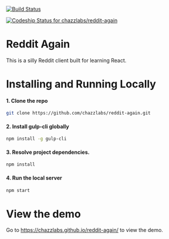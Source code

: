 [![Build Status](https://travis-ci.org/chazzlabs/reddit-again.svg?branch=master)](https://travis-ci.org/chazzlabs/reddit-again)

[ ![Codeship Status for chazzlabs/reddit-again](https://app.codeship.com/projects/d5117ff0-daa6-0134-9999-7aec9005d4ad/status?branch=master)](https://app.codeship.com/projects/203760)

# Reddit Again

This is a silly Reddit client built for learning React.

# Installing and Running Locally

#### 1. Clone the repo
```sh
git clone https://github.com/chazzlabs/reddit-again.git
```

#### 2. Install gulp-cli globally
```sh
npm install -g gulp-cli
```

#### 3. Resolve project dependencies.
 ```sh
 npm install
 ```

#### 4. Run the local server
```sh
npm start
```

# View the demo

Go to https://chazzlabs.github.io/reddit-again/ to view the demo.

